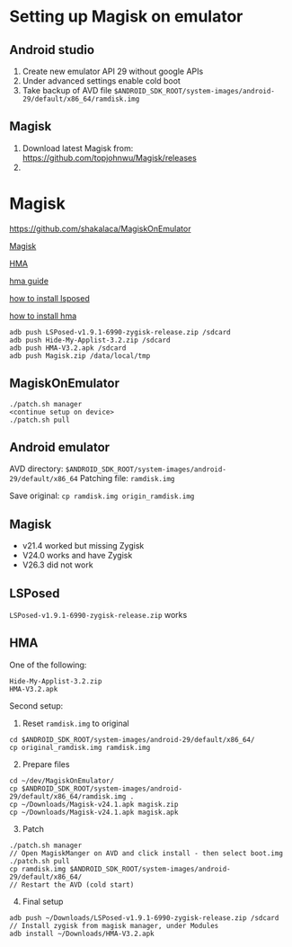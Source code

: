 # Setting up Magisk on emulator

## Android studio
1. Create new emulator API 29 without google APIs
2. Under advanced settings enable cold boot
3. Take backup of AVD file `$ANDROID_SDK_ROOT/system-images/android-29/default/x86_64/ramdisk.img`

## Magisk
1. Download latest Magisk from: https://github.com/topjohnwu/Magisk/releases
2. 

# Magisk

https://github.com/shakalaca/MagiskOnEmulator

[Magisk](https://github.com/topjohnwu/Magisk/releases?page=2)

[HMA](https://github.com/Dr-TSNG/Hide-My-Applist/releases)

[hma guide](https://github.com/mModule/guide_hma)

[how to install lsposed](https://github.com/mModule/guide_hma/blob/master/Install-LSPosed.md)

[how to install hma](https://github.com/mModule/guide_hma/blob/master/Install-HMA.md)

```
adb push LSPosed-v1.9.1-6990-zygisk-release.zip /sdcard
adb push Hide-My-Applist-3.2.zip /sdcard
adb push HMA-V3.2.apk /sdcard
adb push Magisk.zip /data/local/tmp
```

## MagiskOnEmulator
```
./patch.sh manager
<continue setup on device>
./patch.sh pull
```

## Android emulator
AVD directory: `$ANDROID_SDK_ROOT/system-images/android-29/default/x86_64`
Patching file: `ramdisk.img`

Save original: `cp ramdisk.img origin_ramdisk.img`

## Magisk
- v21.4 worked but missing Zygisk
- V24.0 works and have Zygisk
- V26.3 did not work

## LSPosed
`LSPosed-v1.9.1-6990-zygisk-release.zip` works

## HMA
One of the following: 
```
Hide-My-Applist-3.2.zip
HMA-V3.2.apk
```
Second setup: 
1. Reset `ramdisk.img` to original
```
cd $ANDROID_SDK_ROOT/system-images/android-29/default/x86_64/
cp original_ramdisk.img ramdisk.img
```
2. Prepare files
```
cd ~/dev/MagiskOnEmulator/
cp $ANDROID_SDK_ROOT/system-images/android-29/default/x86_64/ramdisk.img .
cp ~/Downloads/Magisk-v24.1.apk magisk.zip
cp ~/Downloads/Magisk-v24.1.apk magisk.apk
```
3. Patch
```
./patch.sh manager
// Open MagiskManger on AVD and click install - then select boot.img
./patch.sh pull
cp ramdisk.img $ANDROID_SDK_ROOT/system-images/android-29/default/x86_64/
// Restart the AVD (cold start)
```
4. Final setup
```
adb push ~/Downloads/LSPosed-v1.9.1-6990-zygisk-release.zip /sdcard
// Install zygisk from magisk manager, under Modules
adb install ~/Downloads/HMA-V3.2.apk
```
